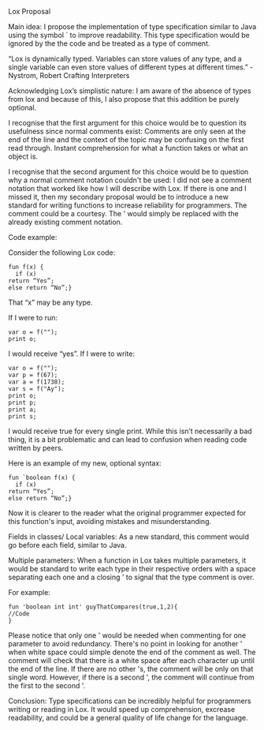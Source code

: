 Lox Proposal

Main idea:
I propose the implementation of type specification similar to Java using the symbol ` to improve readability. This type specification would be ignored by the the code and be treated as a type of comment.

“Lox is dynamically typed. Variables can store values of any type, and a single variable can even store values of different types at different times.” -Nystrom, Robert Crafting Interpreters

Acknowledging Lox’s simplistic nature:
I am aware of the absence of types from lox and because of this, I also propose that this addition be purely optional. 

I recognise that the first argument for this choice would be to question its usefulness since normal comments exist:
Comments are only seen at the end of the line and the context of the topic may be confusing on the first read through.
Instant comprehension for what a function takes or what an object is.

I recognise that the second argument for this choice would be to question why a normal comment notation couldn't be used:
I did not see a comment notation that worked like how I will describe with Lox. If there is one and I missed it, then my secondary proposal would be to introduce a new standard for writing functions to increase reliability for programmers. The comment could be a courtesy. The ' would simply be replaced with the already existing comment notation.

Code example:

Consider the following Lox code: 
```
fun f(x) {
  if (x) 
return “Yes”; 
else return “No”;}
```
That “x” may be any type.

If I were to run: 
```
var o = f("");
print o;
```


I would receive “yes”.
If I were to write:
```
var o = f("");
var p = f(67);
var a = f(1738);
var s = f("Ay");
print o;
print p;
print a;
print s;
```
I would receive true for every single print. While this isn’t necessarily a bad thing, it is a bit problematic and can lead to confusion when reading code written by peers.

Here is an example of my new, optional syntax:
```
fun `boolean f(x) {
  if (x) 
return “Yes”; 
else return “No”;}
```
Now it is clearer to the reader what the original programmer expected for this function's input, avoiding mistakes and misunderstanding. 

Fields in classes/ Local variables:
As a new standard, this comment would go before each field, similar to Java. 

Multiple parameters:
When a function in Lox takes multiple parameters, it would be standard to write each type in their respective orders with a space separating each one and a closing ' to signal that the type comment is over. 

For example:
```
fun 'boolean int int' guyThatCompares(true,1,2){
//Code
}
```
Please notice that only one ' would be needed when commenting for one parameter to avoid redundancy. There's no point in looking for another ' when white space could simple denote the end of the comment as well. The comment will check that there is a white space after each character up until the end of the line. If there are no other 's, the comment will be only on that single word.  However, if there is a second ', the comment will continue from the first to the second '.

Conclusion: 
Type specifications can be incredibly helpful for programmers writing or reading in Lox. It would speed up comprehension, excrease readability, and could be a general quality of life change for the language. 
